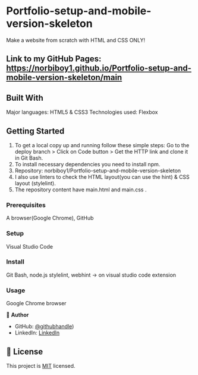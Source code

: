 # Portfolio-setup-and-mobile-version-skeleton
Make a website from scratch with HTML and CSS ONLY!

## Link to my GitHub Pages: https://norbiboy1.github.io/Portfolio-setup-and-mobile-version-skeleton/main

## Built With
Major languages: HTML5 & CSS3
Technologies used: Flexbox

## Getting Started
1. To get a local copy up and running follow these simple steps: Go to the deploy branch > Click on Code button > Get the HTTP link and clone it in Git Bash. 
2. To install necessary dependencies you need to install npm. 
3. Repository: norbiboy1/Portfolio-setup-and-mobile-version-skeleton
4. I also use linters to check the HTML layout(you can use the hint) & CSS layout (stylelint).
5. The repository content have main.html and main.css .

### Prerequisites
A browser(Google Chrome), GitHub
### Setup
Visual Studio Code
### Install
Git Bash, node.js 
stylelint, webhint -> on visual studio code extension
### Usage
Google Chrome browser

👤 **Author**

- GitHub: [@githubhandle](https://github.com/norbiboy1))
- LinkedIn: [LinkedIn](https://www.linkedin.com/in/siko-norbert/)

## 📝 License

This project is [MIT](./MIT.md) licensed.

